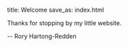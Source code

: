 title: Welcome
save_as: index.html

Thanks for stopping by my little website.

-- Rory Hartong-Redden